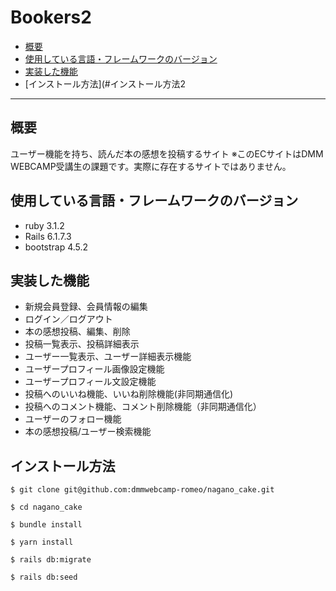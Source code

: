 # Bookers2

* [概要](#概要)
* [使用している言語・フレームワークのバージョン](#使用している言語・フレームワークのバージョン)
* [実装した機能](#実装した機能)
* [インストール方法](#インストール方法2

---

## 概要
ユーザー機能を持ち、読んだ本の感想を投稿するサイト
※このECサイトはDMM WEBCAMP受講生の課題です。実際に存在するサイトではありません。

## 使用している言語・フレームワークのバージョン
* ruby 3.1.2
* Rails 6.1.7.3
* bootstrap 4.5.2

## 実装した機能
  - 新規会員登録、会員情報の編集
  - ログイン／ログアウト
  - 本の感想投稿、編集、削除
  - 投稿一覧表示、投稿詳細表示
  - ユーザー一覧表示、ユーザー詳細表示機能
  - ユーザープロフィール画像設定機能
  - ユーザープロフィール文設定機能
  - 投稿へのいいね機能、いいね削除機能(非同期通信化)
  - 投稿へのコメント機能、コメント削除機能（非同期通信化）
  - ユーザーのフォロー機能
  - 本の感想投稿/ユーザー検索機能

## インストール方法
~~~
$ git clone git@github.com:dmmwebcamp-romeo/nagano_cake.git
~~~

~~~
$ cd nagano_cake
~~~

~~~
$ bundle install
~~~

~~~
$ yarn install
~~~

~~~
$ rails db:migrate
~~~

~~~
$ rails db:seed
~~~
